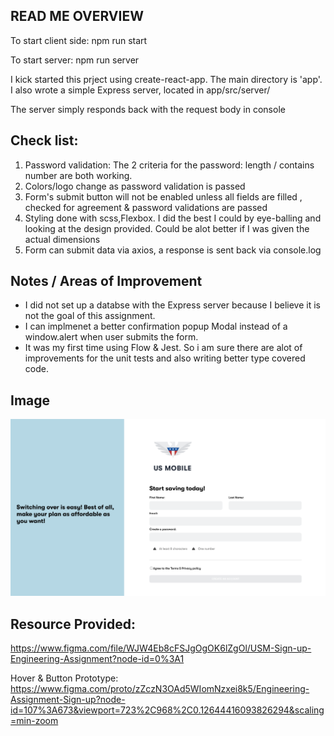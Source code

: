## READ ME OVERVIEW
To start client side:
npm run start

To start server:
npm run server


I kick started this prject using create-react-app. The main directory is 'app'.
I also wrote a simple Express server, located in app/src/server/

The server simply responds back with the request body in console

## Check list:
1. Password validation:  The 2 criteria for the password: length / contains number are both working.
2. Colors/logo change as password validation is passed
3. Form's submit button will not be enabled unless all fields are filled , checked for agreement & password validations are passed
4. Styling done with scss,Flexbox. I did the best I could by eye-balling and looking at the design provided. Could be alot better if I was given the actual dimensions
5. Form can submit data via axios, a response is sent back via console.log

## Notes / Areas of Improvement

* I did not set up a databse with the Express server because I believe it is not the goal of this assignment.
* I can implmenet a better confirmation popup Modal instead of a window.alert when user submits the form.
* It was my first time using Flow & Jest. So i am sure there are alot of improvements for the unit tests and also writing better type covered code.


## Image

![Sign Up Page](/app/public/screenshot.png)


## Resource Provided:
https://www.figma.com/file/WJW4Eb8cFSJgOgOK6lZgOl/USM-Sign-up-Engineering-Assignment?node-id=0%3A1

Hover & Button Prototype: https://www.figma.com/proto/zZczN3OAd5WIomNzxei8k5/Engineering-Assignment-Sign-up?node-id=107%3A673&viewport=723%2C968%2C0.12644416093826294&scaling=min-zoom




